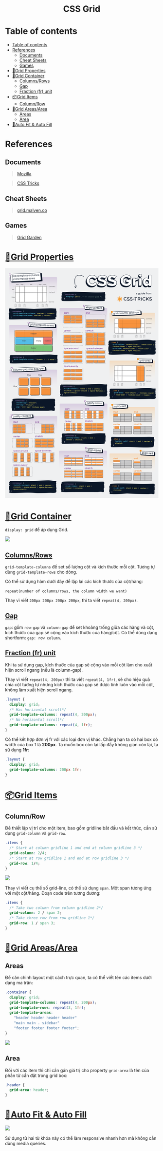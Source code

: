 <link rel='stylesheet' href='../main.css'>

<div class="title"> 
    <center><h1 class="bigtitle">CSS Grid</h1></center>
</div>

# Table of contents

- [Table of contents](#table-of-contents)
- [References](#references)
  - [Documents](#documents)
  - [Cheat Sheets](#cheat-sheets)
  - [Games](#games)
- [🎨Grid Properties](#grid-properties)
- [🚛Grid Container](#grid-container)
  - [Columns/Rows](#columnsrows)
  - [Gap](#gap)
  - [Fraction (fr) unit](#fraction-fr-unit)
- [📦Grid Items](#grid-items)
  - [Column/Row](#columnrow)
- [🗾Grid Areas/Area](#grid-areasarea)
  - [Areas](#areas)
  - [Area](#area)
- [🥿Auto Fit & Auto Fill](#auto-fit--auto-fill)

# References

## Documents

> [Mozilla](https://developer.mozilla.org/en-US/docs/Web/CSS/CSS_Grid_Layout)

> [CSS Tricks](https://css-tricks.com/snippets/css/complete-guide-grid/#aa-the-repeat-function-and-keywords)

## Cheat Sheets

> [grid.malven.co](https://grid.malven.co/)

## Games

> [Grid Garden](https://cssgridgarden.com/#vi)

# [🎨Grid Properties](https://css-tricks.com/snippets/css/complete-guide-grid/#aa-grid-properties)

<img src="./img/grid1.png">

# [🚛Grid Container](https://css-tricks.com/snippets/css/complete-guide-grid/#aa-properties-for-the-parentgrid-container)

`display: grid` để áp dụng Grid.

<img src="https://webkit.org/wp-content/uploads/grid-concepts.svg">

## [Columns/Rows](https://css-tricks.com/snippets/css/complete-guide-grid/#aa-grid-template-columnsgrid-template-rows)

`grid-template-columns` để set số lượng cột và kích thước mỗi cột. Tương tự dùng `grid-template-rows` cho dòng.

Có thể sử dụng hàm dưới đây để lặp lại các kích thước của cột/hàng:

`repeat(number of columns/rows, the column width we want)`

Thay vì viết `200px 200px 200px 200px`, thì ta viết `repeat(4, 200px)`.

## [Gap](https://css-tricks.com/snippets/css/complete-guide-grid/#aa-column-gaprow-gapgrid-column-gapgrid-row-gap)

`gap`: gồm `row-gap` và `column-gap` để set khoảng trống giữa các hàng và cột, kích thước của gap sẽ cộng vào kích thước của hàng/cột. Có thể dùng dạng shortform: `gap: row column`.

## [Fraction (fr) unit](https://css-tricks.com/introduction-fr-css-unit/)

Khi ta sử dụng gap, kích thước của gap sẽ cộng vào mỗi cột làm cho xuất hiện scroll ngang (nếu là column-gap).

Thay vì viết `repeat(4, 200px)` thì ta viết `repeat(4, 1fr)`, sẽ cho hiệu quả chia cột tương tự nhưng kích thước của gap sẽ được tính luôn vào mỗi cột, không làm xuất hiện scroll ngang.

```css
.layout {
  display: grid;
  /* Has horizontal scroll*/
  grid-template-columns: repeat(4, 200px);
  /* No horizontal scroll*/
  grid-template-columns: repeat(4, 1fr);
}
```

Có thể kết hợp đơn vị fr với các loại đơn vị khác. Chẳng hạn ta có hai box có width của box 1 là **200px**. Ta muốn box còn lại lấp đầy không gian còn lại, ta sử dụng **1fr**:

```css
.layout {
  display: grid;
  grid-template-columns: 200px 1fr;
}
```

# [📦Grid Items](https://css-tricks.com/snippets/css/complete-guide-grid/#aa-properties-for-the-childrengrid-items)

## Column/Row

Để thiết lập vị trí cho một item, bao gồm gridline bắt đầu và kết thúc, cần sử dụng `grid-column` và `grid-row`.

```css
.items {
  /* Start at column gridline 1 and end at column gridline 3 */
  grid-column: 2/4;
  /* Start at row gridline 1 and end at row gridline 3 */
  grid-row: 1/4;
}
```

<img src="https://cloud.netlifyusercontent.com/assets/344dbf88-fdf9-42bb-adb4-46f01eedd629/675edda7-165f-417d-8ce5-259a3b29141b/grid-lines.png">

Thay vì viết cụ thể số grid-line, có thể sử dụng `span`. Một span tương ứng với một cột/hàng. Đoạn code trên tương đương:

```css
.items {
  /* Take two column from column gridline 2*/
  grid-column: 2 / span 2;
  /* Take three row from row gridline 1*/
  grid-row: 1 / span 3;
}
```

# [🗾Grid Areas/Area](https://css-tricks.com/snippets/css/complete-guide-grid/#aa-grid-template-areas)

## Areas

Để căn chỉnh layout một cách trực quan, ta có thể viết tên các items dưới dạng ma trận:

```css
.container {
  display: grid;
  grid-template-columns: repeat(4, 200px);
  grid-template-rows: repeat(3, 1fr);
  grid-template-areas:
    "header header header header"
    "main main . sidebar"
    "footer footer footer footer";
}
```

<img src="https://css-tricks.com/wp-content/uploads/2018/11/dddgrid-template-areas.svg">

## Area

Đối với các item thì chỉ cần gán giá trị cho property `grid-area` là tên của phần tử cần đặt trong grid box:

```css
.header {
  grid-area: header;
}
```

# [🥿Auto Fit & Auto Fill](https://css-tricks.com/snippets/css/complete-guide-grid/#aa-the-repeat-function-and-keywords)

<img src="https://ishadeed.com/assets/grid-minmax/auto-fit-fill.png">

Sử dụng từ hai từ khóa này có thể làm responsive nhanh hơn mà không cần dùng media queries.
